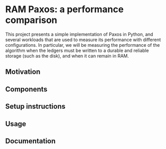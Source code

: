 # RAM Paxos: a performance comparison

This project presents a simple implementation of Paxos in Python, and several
workloads that are used to measure its performance with different configurations.
In particular, we will be measuring the performance of the algorithm when the
ledgers must be written to a durable and reliable storage (such as the disk),
and when it can remain in RAM.

## Motivation

## Components

## Setup instructions

## Usage

## Documentation
